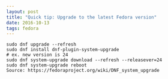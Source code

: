 ```yaml
---
layout: post
title: "Quick tip: Upgrade to the latest Fedora version"
date: 2016-10-13
tags: fedora
---
```

    sudo dnf upgrade --refresh
    sudo dnf install dnf-plugin-system-upgrade
    # ex. new version is 24
    sudo dnf system-upgrade download --refresh --releasever=24
    sudo dnf system-upgrade reboot
    Source: https://fedoraproject.org/wiki/DNF_system_upgrade